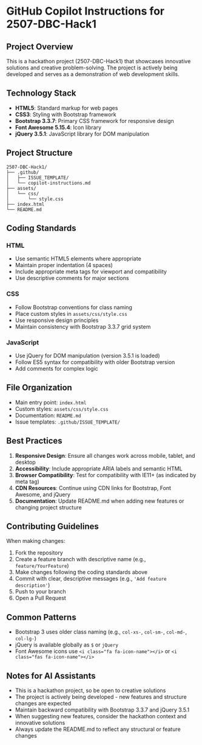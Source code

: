 # GitHub Copilot Instructions for 2507-DBC-Hack1

## Project Overview
This is a hackathon project (2507-DBC-Hack1) that showcases innovative solutions and creative problem-solving. The project is actively being developed and serves as a demonstration of web development skills.

## Technology Stack
- **HTML5**: Standard markup for web pages
- **CSS3**: Styling with Bootstrap framework
- **Bootstrap 3.3.7**: Primary CSS framework for responsive design
- **Font Awesome 5.15.4**: Icon library
- **jQuery 3.5.1**: JavaScript library for DOM manipulation

## Project Structure
```
2507-DBC-Hack1/
├── .github/
│   ├── ISSUE_TEMPLATE/
│   └── copilot-instructions.md
├── assets/
│   └── css/
│       └── style.css
├── index.html
└── README.md
```

## Coding Standards

### HTML
- Use semantic HTML5 elements where appropriate
- Maintain proper indentation (4 spaces)
- Include appropriate meta tags for viewport and compatibility
- Use descriptive comments for major sections

### CSS
- Follow Bootstrap conventions for class naming
- Place custom styles in `assets/css/style.css`
- Use responsive design principles
- Maintain consistency with Bootstrap 3.3.7 grid system

### JavaScript
- Use jQuery for DOM manipulation (version 3.5.1 is loaded)
- Follow ES5 syntax for compatibility with older Bootstrap version
- Add comments for complex logic

## File Organization
- Main entry point: `index.html`
- Custom styles: `assets/css/style.css`
- Documentation: `README.md`
- Issue templates: `.github/ISSUE_TEMPLATE/`

## Best Practices
1. **Responsive Design**: Ensure all changes work across mobile, tablet, and desktop
2. **Accessibility**: Include appropriate ARIA labels and semantic HTML
3. **Browser Compatibility**: Test for compatibility with IE11+ (as indicated by meta tag)
4. **CDN Resources**: Continue using CDN links for Bootstrap, Font Awesome, and jQuery
5. **Documentation**: Update README.md when adding new features or changing project structure

## Contributing Guidelines
When making changes:
1. Fork the repository
2. Create a feature branch with descriptive name (e.g., `feature/YourFeature`)
3. Make changes following the coding standards above
4. Commit with clear, descriptive messages (e.g., `'Add feature description'`)
5. Push to your branch
6. Open a Pull Request

## Common Patterns
- Bootstrap 3 uses older class naming (e.g., `col-xs-`, `col-sm-`, `col-md-`, `col-lg-`)
- jQuery is available globally as `$` or `jQuery`
- Font Awesome icons use `<i class="fa fa-icon-name"></i>` or `<i class="fas fa-icon-name"></i>`

## Notes for AI Assistants
- This is a hackathon project, so be open to creative solutions
- The project is actively being developed - new features and structure changes are expected
- Maintain backward compatibility with Bootstrap 3.3.7 and jQuery 3.5.1
- When suggesting new features, consider the hackathon context and innovative solutions
- Always update the README.md to reflect any structural or feature changes
